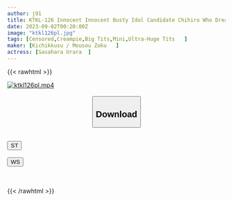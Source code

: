 ```yaml
---
author: j91
title: KTKL-126 Innocent Innocent Busty Idol Candidate Chihiro Who Dreamed Of Becoming An Celebrity From Yamagata And Came To Tokyo
date: 2023-09-02T00:20:00Z
image: "ktkl126pl.jpg"
tags: [Censored,Creampie,Big Tits,Mini,Ultra-Huge Tits	 ]
maker: [Kichikkusu / Mousou Zoku   ]
actress: [Sasahara Urara  ]
---
```



{{< rawhtml >}}

<div class="video" data-videoid="KzvjdXVYk0s0XD6">
    <a href="javascript:;">
        <img src="https://my.j91.asia/posts/ktkl126pl/ktkl126pl.jpg" width="WIDTH" height="HEIGHT" alt="ktkl126pl.mp4" loading="lazy">
    </a>
</div>

<script type="text/javascript" src="https://j91.asia/asset/on-demand-st.js"></script>

<br>
  <link rel="stylesheet" href="https://j91.asia/asset/bs5.css">
  
  <center>
  <button class="btn btn-primary" type="button" data-bs-toggle="collapse" data-bs-target=".multi-collapse" aria-expanded="false" aria-controls="multiCollapseExample1 multiCollapseExample2"><h2>Download</h2></button></center>
</p>
<div class="row">
  <div class="col">
    <div class="collapse multi-collapse" id="multiCollapseExample1">
      <div class="card card-body">
	      	      <br>
<div class="buttons">  
<a href="https://streamtape.to/v/KzvjdXVYk0s0XD6"><button class="btn-hover color-3"><i class="fa fa-download"></i> ST</button></a></div>
    </div>
  </div>
</div>
  <div class="col">
    <div class="collapse multi-collapse" id="multiCollapseExample2">
      <div class="card card-body">
	      <br>
<div class="buttons">
    <a href="https://wolfstream.tv/tdui3k5d4rvg"><button class="btn-hover color-9"><i class="fa fa-download"></i> WS</button></a></div>
<br><br>
      </div>
    </div>
  </div>
</div>

{{< /rawhtml >}}